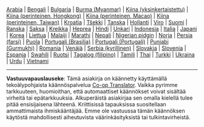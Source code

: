 <!--
CO_OP_TRANSLATOR_METADATA:
{
  "original_hash": "c190f3eb95e4770a1b84dfbf6587d471",
  "translation_date": "2025-10-22T12:08:16+00:00",
  "source_file": "src/co_op_translator/templates/languages_table.md",
  "language_code": "fi"
}
-->
[Arabia](../ar/README.md) | [Bengali](../bn/README.md) | [Bulgaria](../bg/README.md) | [Burma (Myanmar)](../my/README.md) | [Kiina (yksinkertaistettu)](../zh/README.md) | [Kiina (perinteinen, Hongkong)](../hk/README.md) | [Kiina (perinteinen, Macao)](../mo/README.md) | [Kiina (perinteinen, Taiwan)](../tw/README.md) | [Kroatia](../hr/README.md) | [Tšekki](../cs/README.md) | [Tanska](../da/README.md) | [Hollanti](../nl/README.md) | [Viro](../et/README.md) | [Suomi](./README.md) | [Ranska](../fr/README.md) | [Saksa](../de/README.md) | [Kreikka](../el/README.md) | [Heprea](../he/README.md) | [Hindi](../hi/README.md) | [Unkari](../hu/README.md) | [Indonesia](../id/README.md) | [Italia](../it/README.md) | [Japani](../ja/README.md) | [Korea](../ko/README.md) | [Liettua](../lt/README.md) | [Malaiji](../ms/README.md) | [Marathi](../mr/README.md) | [Nepali](../ne/README.md) | [Nigerian pidgin](../pcm/README.md) | [Norja](../no/README.md) | [Persia (farsi)](../fa/README.md) | [Puola](../pl/README.md) | [Portugali (Brasilia)](../br/README.md) | [Portugali (Portugali)](../pt/README.md) | [Punjabi (Gurmukhi)](../pa/README.md) | [Romania](../ro/README.md) | [Venäjä](../ru/README.md) | [Serbia (kyrillinen)](../sr/README.md) | [Slovakia](../sk/README.md) | [Slovenia](../sl/README.md) | [Espanja](../es/README.md) | [Swahili](../sw/README.md) | [Ruotsi](../sv/README.md) | [Tagalog (filipino)](../tl/README.md) | [Tamili](../ta/README.md) | [Thai](../th/README.md) | [Turkki](../tr/README.md) | [Ukraina](../uk/README.md) | [Urdu](../ur/README.md) | [Vietnami](../vi/README.md)

---

**Vastuuvapauslauseke**:
Tämä asiakirja on käännetty käyttämällä tekoälypohjaista käännöspalvelua [Co-op Translator](https://github.com/Azure/co-op-translator). Vaikka pyrimme tarkkuuteen, huomioithan, että automaattiset käännökset voivat sisältää virheitä tai epätarkkuuksia. Alkuperäistä asiakirjaa sen omalla kielellä tulee pitää ensisijaisena lähteenä. Kriittisissä tapauksissa suositellaan ammattimaista ihmiskääntäjää. Emme ole vastuussa tämän käännöksen käytöstä mahdollisesti aiheutuvista väärinkäsityksistä tai tulkintavirheistä.